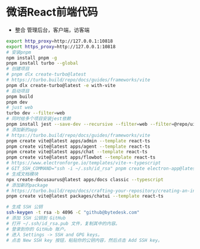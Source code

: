 <!--
 * @Author: jackning 270580156@qq.com
 * @Date: 2024-11-21 11:04:11
 * @LastEditors: jackning 270580156@qq.com
 * @LastEditTime: 2024-12-14 13:42:17
 * @Description: bytedesk.com https://github.com/Bytedesk/bytedesk
 *   Please be aware of the BSL license restrictions before installing Bytedesk IM – 
 *  selling, reselling, or hosting Bytedesk IM as a service is a breach of the terms and automatically terminates your rights under the license. 
 *  仅支持企业内部员工自用，严禁私自用于销售、二次销售或者部署SaaS方式销售 
 *  Business Source License 1.1: https://github.com/Bytedesk/bytedesk/blob/main/LICENSE 
 *  contact: 270580156@qq.com 
 *  技术/商务联系：270580156@qq.com
 * Copyright (c) 2024 by bytedesk.com, All Rights Reserved. 
-->
# 微语React前端代码

- 整合 管理后台，客户端，访客端

```bash
export http_proxy=http://127.0.0.1:10818
export https_proxy=http://127.0.0.1:10818
# 安装pnpm
npm install pnpm -g
pnpm install turbo --global
# 创建项目
# pnpm dlx create-turbo@latest
# https://turbo.build/repo/docs/guides/frameworks/vite
pnpm dlx create-turbo@latest -e with-vite
# 启动项目
pnpm build
pnpm dev
# just web
turbo dev --filter=web
# 同时给多个项目安装jest依赖
pnpm install jest --save-dev --recursive --filter=web --filter=@repo/ui --filter=@repo/web
# 添加新的app
# https://turbo.build/repo/docs/guides/frameworks/vite
pnpm create vite@latest apps/admin --template react-ts
pnpm create vite@latest apps/agent --template react-ts
pnpm create vite@latest apps/chat --template react-ts
pnpm create vite@latest apps/flowbot --template react-ts
# https://www.electronforge.io/templates/vite-+-typescript
# GIT_SSH_COMMAND="ssh -i ~/.ssh/id_rsa" pnpm create electron-app@latest apps/screen -- --template=vite-typescript
# 生成文档模块
npx create-docusaurus@latest apps/docs classic --typescript
# 添加新的package
# https://turbo.build/repo/docs/crafting-your-repository/creating-an-internal-package
pnpm create vite@latest packages/chatui --template react-ts
```

```bash
# 生成 SSH 公钥
ssh-keygen -t rsa -b 4096 -C "github@bytedesk.com"
# 添加 SSH 公钥到 GitHub
# 打开 ~/.ssh/id_rsa.pub 文件，复制其中的内容。
# 登录到你的 GitHub 账户。
# 进入 Settings -> SSH and GPG keys。
# 点击 New SSH key 按钮，粘贴你的公钥内容，然后点击 Add SSH key。
```
